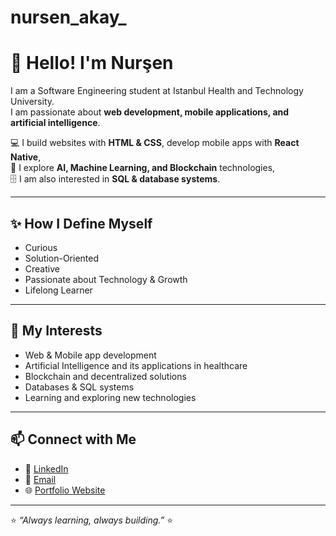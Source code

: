 # nursen_akay_
# 👋 Hello! I'm Nurşen  

I am a Software Engineering student at Istanbul Health and Technology University.  
I am passionate about **web development, mobile applications, and artificial intelligence**.  

💻 I build websites with **HTML & CSS**, develop mobile apps with **React Native**,  
🤖 I explore **AI, Machine Learning, and Blockchain** technologies,  
🗄️ I am also interested in **SQL & database systems**.  

---

## ✨ How I Define Myself
- Curious  
- Solution-Oriented  
- Creative  
- Passionate about Technology & Growth  
- Lifelong Learner  

---

## 🔎 My Interests
- Web & Mobile app development  
- Artificial Intelligence and its applications in healthcare  
- Blockchain and decentralized solutions  
- Databases & SQL systems  
- Learning and exploring new technologies  

---

## 📫 Connect with Me
- 💼 [LinkedIn](www.linkedin.com/in/nurşen-akay-470624204)  
- 📧 [Email](akay4061513@gmail.com)  
- 🌐 [Portfolio Website]((https://royalguzellksalonu.netlify.app/))  

---

⭐️ *“Always learning, always building.”*  ⭐️
